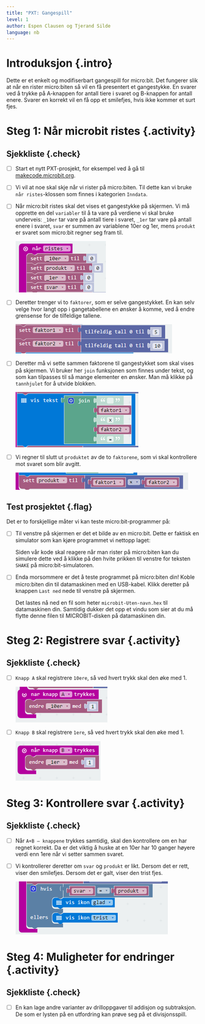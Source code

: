 ```yaml
---
title: "PXT: Gangespill"
level: 1
author: Espen Clausen og Tjerand Silde
language: nb
---
```


# Introduksjon {.intro}

Dette er et enkelt og modifiserbart gangespill for micro:bit. Det fungerer slik at 
når en rister micro:biten så vil en få presentert et gangestykke. En svarer ved å trykke på 
A-knappen for antall tiere i svaret og B-knappen for antall enere. Svarer en korrekt 
vil en få opp et smilefjes, hvis ikke kommer et surt fjes.

# Steg 1: Når microbit ristes {.activity}

## Sjekkliste {.check}

- [ ] Start et nytt PXT-prosjekt, for eksempel ved å gå til
  [makecode.microbit.org](https://makecode.microbit.org/?lang=no).

- [ ] Vi vil at noe skal skje når vi rister på micro:biten. Til dette kan vi
  bruke `når ristes`-klossen som finnes i kategorien `Inndata`.

- [ ] Når micro:bit ristes skal det vises et gangestykke på skjermen. Vi må opprette en 
	  del `variabler` til å ta vare på verdiene vi skal bruke underveis: `_10er` tar vare på 
	  antall tiere i svaret, `_1er` tar vare på antall enere i svaret, `svar` er summen av 
	  variablene 10er og 1er, mens `produkt` er svaret som micro:bit regner seg fram til. 
	  
	![](ristes.png)
	  
- [ ] Deretter trenger vi to `faktorer`, som er selve gangestykket. En kan selv velge hvor langt 
	  opp i gangetabellene en ønsker å komme, ved å endre grensense for de tilfeldige tallene.
	  
	![](tilfeldig_tall.png)
	  
- [ ] Deretter må vi sette sammen faktorene til gangestykket som skal vises på skjermen. 
	  Vi bruker her `join` funksjonen som finnes under tekst, og som kan tilpasses til 
	  så mange elementer en ønsker. Man må klikke på `tannhjulet` for å utvide blokken.
	  
	![](vis_tekst.png)
	  
- [ ] Vi regner til slutt ut `produktet` av de to `faktorene`, som vi skal kontrollere mot svaret som blir avgitt.

    ![](produkt.png)

## Test prosjektet {.flag}

Det er to forskjellige måter vi kan teste micro:bit-programmer på:

- [ ] Til venstre på skjermen er det et bilde av en micro:bit. Dette er faktisk
  en simulator som kan kjøre programmet vi nettopp laget:

    Siden vår kode skal reagere når man rister på micro:biten kan du simulere
    dette ved å klikke på den hvite prikken til venstre for teksten `SHAKE` på
    micro:bit-simulatoren.

- [ ] Enda morsommere er det å teste programmet på micro:biten din! Koble
  micro:biten din til datamaskinen med en USB-kabel. Klikk deretter på knappen
  `Last ned` nede til venstre på skjermen.

    Det lastes nå ned en fil som heter `microbit-Uten-navn.hex` til datamaskinen
    din. Samtidig dukker det opp et vindu som sier at du må flytte denne filen
    til MICROBIT-disken på datamaskinen din.

# Steg 2: Registrere svar {.activity}

## Sjekkliste {.check}

- [ ] `Knapp A` skal registrere `10ere`, så ved hvert trykk skal den øke med 1.

	![](knapp_a.png)

- [ ] `Knapp B` skal registrere `1ere`, så ved hvert trykk skal den øke med 1.

	![](knapp_b.png)

# Steg 3: Kontrollere svar {.activity}

## Sjekkliste {.check}

- [ ] Når `A+B – knappene` trykkes samtidig, skal den kontrollere om en har regnet korrekt. 
	  Da er det viktig å huske at en 10er har 10 ganger høyere verdi enn 1ere når vi setter sammen svaret. 

- [ ] Vi kontrollerer deretter om `svar` og `produkt` er likt. Dersom det er rett, viser den smilefjes. 
	  Dersom det er galt, viser den trist fjes.
	  
	![](glad_trist.png)

# Steg 4: Muligheter for endringer {.activity}

## Sjekkliste {.check}

- [ ] En kan lage andre varianter av drilloppgaver til addisjon og subtraksjon. 
	  De som er lysten på en utfordring kan prøve seg på et divisjonsspill.